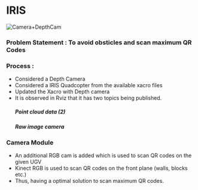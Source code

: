 # IRIS
![Camera+DepthCam](https://user-images.githubusercontent.com/69350191/123507732-b5dd2f00-d688-11eb-8c47-9e8d4513f631.png)

### Problem Statement : To avoid obsticles and scan maximum QR Codes 

### Process :
- Considered a Depth Camera 
- Considered a IRIS Quadcopter from the available xacro files 
- Updated the Xacro with Depth camera
- It is observed in Rviz that it has two topics being published.
     ##### Point cloud data (2)
     ##### Raw image camera 
     
     
 ### Camera Module
 - An additional RGB cam is added which is used to scan QR codes on the given UGV
 - Kinect RGB is used to scan QR codes on the front plane (walls, blocks etc.)
 - Thus, having a optimal solution to scan maximum QR codes.
